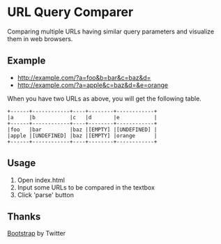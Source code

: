 URL Query Comparer
=====================

Comparing multiple URLs having similar query parameters and visualize them in web browsers.

Example
---------------------
  * http://example.com/?a=foo&b=bar&c=baz&d=
  * http://example.com/?a=apple&c=baz&d=&e=orange

When you have two URLs as above, you will get the following table.

    +------+------------+----+--------+------------+
    |a     |b           |c   |d       |e           |
    +------+------------+----+--------+------------+
    |foo   |bar         |baz |[EMPTY] |[UNDEFINED] |
    |apple |[UNDEFINED] |baz |[EMPTY] |orange      |
    +------+------------+----+--------+------------+


Usage
---------------------
  1. Open index.html
  2. Input some URLs to be compared in the textbox
  3. Click 'parse' button

Thanks
---------------------
[Bootstrap](http://twitter.github.com/bootstrap/) by Twitter

